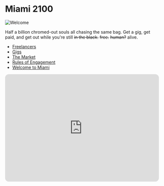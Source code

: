 # Miami 2100
![Welcome](Welcome.jpeg)

Half a billion chromed-out souls all chasing the same bag. Get a gig, get paid, and get out while you're still ~~in the black.~~ ~~free.~~ ~~human?~~ alive.
- [Freelancers](Players/Players.md)
- [Gigs](Gigs/gigs.md)
- [The Market](Gigs/marketplace.md)
- [Rules of Engagement](Game/Game.md)
- [Welcome to Miami](City/Miami.md)
<iframe style="border-radius:12px" src="https://open.spotify.com/embed/playlist/3f784XknUqnjQhmWdTfiWh?utm_source=generator&theme=0" width="100%" height="352" frameBorder="0" allowfullscreen="" allow="autoplay; clipboard-write; encrypted-media; fullscreen; picture-in-picture" loading="lazy"></iframe>